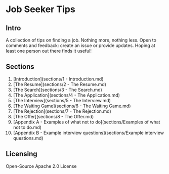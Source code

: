 # Job Seeker Tips

## Intro

A collection of tips on finding a job. Nothing more, nothing less. Open to comments and feedback: create an issue or provide updates. Hoping at least one person out there finds it useful!

## Sections

1. [Introduction](sections/1 - Introduction.md)
2. [The Resume](sections/2 - The Resume.md)
3. [The Search](sections/3 - The Search.md)
4. [The Application](sections/4 - The Application.md)
5. [The Interview](sections/5 - The Interview.md)
6. [The Waiting Game](sections/6 - The Waiting Game.md)
7. [The Rejection](sections/7 - The Rejection.md)
8. [The Offer](sections/8 - The Offer.md)
9. [Appendix A - Examples of what not to do](sections/Examples of what not to do.md)
10. [Appendix B - Example interview questions](sections/Example interview questions.md)

## Licensing

Open-Source Apache 2.0 License

